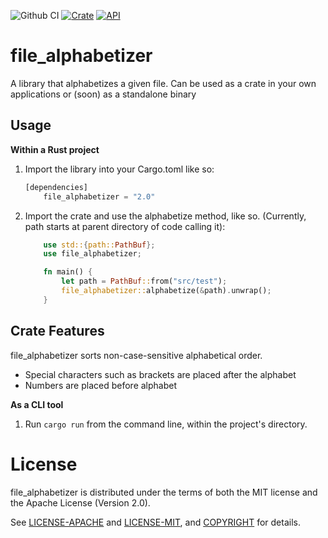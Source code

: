 ![Github CI](https://github.com/lasagnamassage/file_alphabetizer/actions/workflows/rust.yml/badge.svg)
[![Crate](https://img.shields.io/crates/v/file_alphabetizer.svg)](https://crates.io/crates/file_alphabetizer)
[![API](https://docs.rs/file_alphabetizer/badge.svg)](https://docs.rs/file_alphabetizer)

# file_alphabetizer
A library that alphabetizes a given file. Can be used as a crate in your own applications or (soon) as a standalone binary

## Usage

**Within a Rust project**
1. Import the library into your Cargo.toml like so:
    ```Rust
    [dependencies] 
        file_alphabetizer = "2.0"
    ```
2. Import the crate and use the alphabetize method, like so.
    (Currently, path starts at parent directory of code calling it):
    ```rust
        use std::{path::PathBuf};
        use file_alphabetizer;

        fn main() {
            let path = PathBuf::from("src/test");
            file_alphabetizer::alphabetize(&path).unwrap();
        }
    ```

## Crate Features

file_alphabetizer sorts non-case-sensitive alphabetical order.
- Special characters such as brackets are placed after the alphabet
- Numbers are placed before alphabet


**As a CLI tool**
1. Run `cargo run` from the command line, within the project's directory.

# License

file_alphabetizer is distributed under the terms of both the MIT license and the
Apache License (Version 2.0).

See [LICENSE-APACHE](LICENSE-APACHE) and [LICENSE-MIT](LICENSE-MIT), and
[COPYRIGHT](COPYRIGHT) for details.